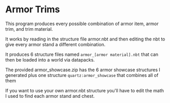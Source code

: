 # Armor Trims
This program produces every possible combination of armor item, armor trim, and trim material.

It works by reading in the structure file armor.nbt and then editing the nbt to give every armor stand a different combination.

It produces 6 structure files named `armor_[armor material].nbt` that can then be loaded into a world via datapacks.

The provided armor_showcase.zip has the 6 armor showcase structures I generated plus one structure `quartz:armor_showcase` that combines all of them

If you want to use your own armor.nbt structure you'll have to edit the math I used to find each armor stand and chest.